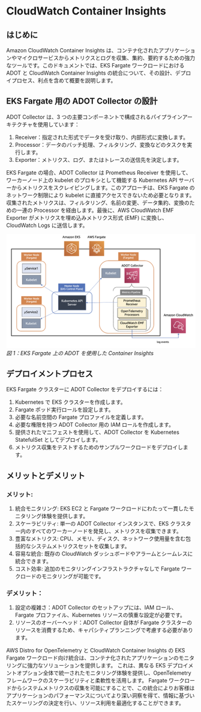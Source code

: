 # CloudWatch Container Insights 




## はじめに

Amazon CloudWatch Container Insights は、コンテナ化されたアプリケーションやマイクロサービスからメトリクスとログを収集、集約、要約するための強力なツールです。このドキュメントでは、EKS Fargate ワークロードにおける ADOT と CloudWatch Container Insights の統合について、その設計、デプロイプロセス、利点を含めて概要を説明します。




## EKS Fargate 用の ADOT Collector の設計

ADOT Collector は、3 つの主要コンポーネントで構成されるパイプラインアーキテクチャを使用しています：

1. Receiver：指定された形式でデータを受け取り、内部形式に変換します。
2. Processor：データのバッチ処理、フィルタリング、変換などのタスクを実行します。
3. Exporter：メトリクス、ログ、またはトレースの送信先を決定します。

EKS Fargate の場合、ADOT Collector は Prometheus Receiver を使用して、ワーカーノード上の kubelet のプロキシとして機能する Kubernetes API サーバーからメトリクスをスクレイピングします。このアプローチは、EKS Fargate のネットワーク制限により kubelet に直接アクセスできないため必要となります。収集されたメトリクスは、フィルタリング、名前の変更、データ集約、変換のための一連の Processor を経由します。最後に、AWS CloudWatch EMF Exporter がメトリクスを埋め込みメトリクス形式 (EMF) に変換し、CloudWatch Logs に送信します。

![CI EKS fargate with ADOT](./images/cieksfargateadot.png)
*図 1：EKS Fargate 上の ADOT を使用した Container Insights*
<!--https://aws.amazon.com/jp/blogs/news/introducing-amazon-cloudwatch-container-insights-for-amazon-eks-fargate-using-aws-distro-for-opentelemetry/
-->



## デプロイメントプロセス

EKS Fargate クラスターに ADOT Collector をデプロイするには：

1. Kubernetes で EKS クラスターを作成します。
2. Fargate ポッド実行ロールを設定します。
3. 必要な名前空間の Fargate プロファイルを定義します。
4. 必要な権限を持つ ADOT Collector 用の IAM ロールを作成します。
5. 提供されたマニフェストを使用して、ADOT Collector を Kubernetes StatefulSet としてデプロイします。
6. メトリクス収集をテストするためのサンプルワークロードをデプロイします。



## メリットとデメリット




### メリット:

1. 統合モニタリング: EKS EC2 と Fargate ワークロードにわたって一貫したモニタリング体験を提供します。
2. スケーラビリティ: 単一の ADOT Collector インスタンスで、EKS クラスター内のすべてのワーカーノードを発見し、メトリクスを収集できます。
3. 豊富なメトリクス: CPU、メモリ、ディスク、ネットワーク使用量を含む包括的なシステムメトリクスセットを収集します。
4. 容易な統合: 既存の CloudWatch ダッシュボードやアラームとシームレスに統合できます。
5. コスト効率: 追加のモニタリングインフラストラクチャなしで Fargate ワークロードのモニタリングが可能です。



### デメリット：

1. 設定の複雑さ：ADOT Collector のセットアップには、IAM ロール、Fargate プロファイル、Kubernetes リソースの慎重な設定が必要です。
2. リソースのオーバーヘッド：ADOT Collector 自体が Fargate クラスターのリソースを消費するため、キャパシティプランニングで考慮する必要があります。

AWS Distro for OpenTelemetry と CloudWatch Container Insights の EKS Fargate ワークロード向け統合は、コンテナ化されたアプリケーションのモニタリングに強力なソリューションを提供します。
これは、異なる EKS デプロイメントオプション全体で統一されたモニタリング体験を提供し、OpenTelemetry フレームワークのスケーラビリティと柔軟性を活用します。
Fargate ワークロードからシステムメトリクスの収集を可能にすることで、この統合によりお客様はアプリケーションのパフォーマンスについてより深い洞察を得て、情報に基づいたスケーリングの決定を行い、リソース利用を最適化することができます。
